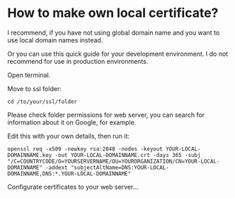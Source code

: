 # How to make own local certificate?

I recommend, if you have not using global domain name and you want to use local domain names instead.

Or you can use this quick guide for your development environment. I do not recommend for use in production environments.

Open terminal.

Move to ssl folder:

`cd /to/your/ssl/folder`

Please check folder permissions for web server, you can search for information about it on Google, for example.

Edit this with your own details, then run it: 

`openssl req -x509 -newkey rsa:2048 -nodes -keyout YOUR-LOCAL-DOMAINNAME.key -out YOUR-LOCAL-DOMAINNAME.crt -days 365 -subj "/C=COUNTRYCODE/O=YOURSERVERNAME/OU=YOURORGANIZATION/CN=YOUR-LOCAL-DOMAINNAME" -addext "subjectAltName=DNS:YOUR-LOCAL-DOMAINNAME,DNS:*.YOUR-LOCAL-DOMAINNAME"`

Configurate certificates to your web server...

